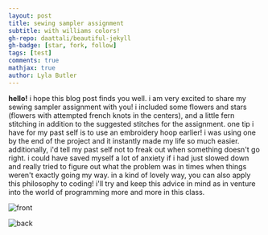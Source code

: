 ```yaml
---
layout: post
title: sewing sampler assignment
subtitle: with williams colors!
gh-repo: daattali/beautiful-jekyll
gh-badge: [star, fork, follow]
tags: [test]
comments: true
mathjax: true
author: Lyla Butler
---
```


**hello!**
i hope this blog post finds you well. i am very excited to share my sewing sampler assignment with you! i included some flowers and stars (flowers with attempted french knots in the centers), and a little fern stitching in addition to the suggested stitches for the assignment.
one tip i have for my past self is to use an embroidery hoop earlier! i was using one by the end of the project and it instantly made my life so much easier. additionally, i'd tell my past self not to freak out when something doesn't go right. i could have saved myself a lot of anxiety if i had just slowed down and really tried to figure out what the problem was in times when things weren't exactly going my way.
in a kind of lovely way, you can also apply this philosophy to coding! i'll try and keep this advice in mind as in venture into the world of programming more and more in this class.


![front](https://lylafbutler.github.io/assets/img/front.jpg)

![back](https://lylafbutler.github.io/assets/img/back.jpg)

